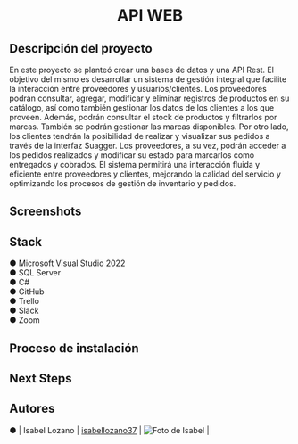 <h1 align=center>API WEB</h1>

<h2>Descripción del proyecto</h2>

En este proyecto se planteó crear una bases de datos y una API Rest. El objetivo del mismo es desarrollar un sistema de gestión integral que facilite la interacción entre proveedores y usuarios/clientes. Los proveedores podrán consultar, agregar, modificar y eliminar registros de productos en su catálogo, así como también gestionar los datos de los clientes a los que proveen. Además, podrán consultar el stock de productos y filtrarlos por marcas. También se podrán gestionar las marcas disponibles. Por otro lado, los clientes tendrán la posibilidad de realizar y visualizar sus pedidos a través de la interfaz Suagger. Los proveedores, a su vez, podrán acceder a los pedidos realizados y modificar su estado para marcarlos como entregados y cobrados. El sistema permitirá una interacción fluida y eficiente entre proveedores y clientes, mejorando la calidad del servicio y optimizando los procesos de gestión de inventario y pedidos.

<h2>Screenshots</h2>


<h2>Stack</h2>
● Microsoft Visual Studio 2022 <br>
● SQL Server <br>
● C# <br>
● GitHub <br>
● Trello <br>
● Slack <br>
● Zoom

<h2>Proceso de instalación</h2>

<h2>Next Steps</h2>

## Autores
● | Isabel Lozano  | [isabellozano37](https://github.com/isabellozano37) | ![Foto de Isabel](https://avatars.githubusercontent.com/u/133955831?v=4) |
